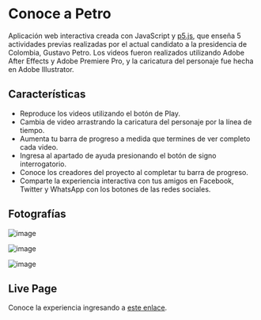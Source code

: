 # Conoce a Petro
Aplicación web interactiva creada con JavaScript y [p5.js](https://p5js.org/), que enseña 5 actividades previas realizadas por el actual candidato a la presidencia de Colombia, Gustavo Petro. Los videos fueron realizados utilizando Adobe After Effects y Adobe Premiere Pro, y la caricatura del personaje fue hecha en Adobe Illustrator.

## Características
- Reproduce los videos utilizando el botón de Play.
- Cambia de video arrastrando la caricatura del personaje por la línea de tiempo.
- Aumenta tu barra de progreso a medida que termines de ver completo cada video.
- Ingresa al apartado de ayuda presionando el botón de signo interrogatorio.
- Conoce los creadores del proyecto al completar tu barra de progreso.
- Comparte la experiencia interactiva con tus amigos en Facebook, Twitter y WhatsApp con los botones de las redes sociales.

## Fotografías
![image](https://user-images.githubusercontent.com/71740420/169938323-7ab81471-f585-41c5-acd1-2e619ecbbf1d.png)

![image](https://user-images.githubusercontent.com/71740420/169938971-701f1f37-8119-469c-aad7-8980ef471109.png)

![image](https://user-images.githubusercontent.com/71740420/169939153-5435defb-73ce-43d7-b4b3-0d8778265d8c.png)

## Live Page
Conoce la experiencia ingresando a [este enlace](https://ondasdejunio.github.io/conoce-a-petro/).
